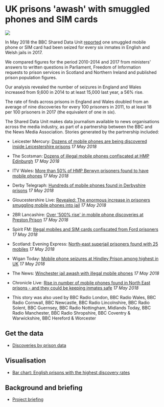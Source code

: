 # UK prisons 'awash' with smuggled phones and SIM cards

![](https://ichef.bbci.co.uk/news/660/cpsprodpb/5833/production/_100997522_hmpberwyninmarch2017dankitwoodgettyimages-653715892.jpg)

In May 2018 the BBC Shared Data Unit [reported](http://www.bbc.co.uk/news/uk-england-43869560#) one smuggled mobile phone or SIM card had been seized for every six inmates in English and Welsh jails in 2017.

We compared figures for the period 2010-2014 and 2017 from ministers' answers to written questions in Parliament, Freedom of Information requests to prison services in Scotland and Northern Ireland and published prison population figures.

Our analysis revealed the number of seizures in England and Wales increased from 9,600 in 2014 to at least 15,000 last year, a 56% rise.

The rate of finds across prisons in England and Wales doubled from an average of nine discoveries for every 100 prisoners in 2011, to at least 18 per 100 prisoners in 2017 (the equivalent of one in six).

The Shared Data Unit makes data journalism available to news organisations across the media industry, as part of a partnership between the BBC and the News Media Association. Stories generated by the partnership included:

* Leicester Mercury: [Dozens of mobile phones are being discovered inside Leicestershire prisons](https://www.leicestermercury.co.uk/news/leicester-news/dozens-mobile-phones-being-discovered-1566518) *17 May 2018*
* The Scotsman: [Dozens of illegal mobile phones confiscated at HMP Edinburgh](https://www.scotsman.com/news/dozens-of-illegal-mobile-phones-confiscated-at-hmp-edinburgh-1-4740583) *17 May 2018*
* ITV Wales: [More than 50% of HMP Berwyn prisoners found to have mobile phones](http://www.itv.com/news/wales/2018-05-17/more-than-50-of-hmp-berwyn-prisoners-found-to-have-mobile-phones/) *17 May 2018*
* Derby Telegraph: [Hundreds of mobile phones found in Derbyshire prisons](https://www.derbytelegraph.co.uk/news/dovegate-sudbury-foston-prisons-mobiles-1575352) *17 May 2018*
* Gloucestershire Live: [Revealed: The enormous increase in prisoners smuggling mobile phones into jail](https://www.gloucestershirelive.co.uk/news/gloucester-news/revealed-enormous-increase-prisoners-smuggling-1574021) *17 May 2018*
* 2BR Lancashire: [Over '500% rise' in mobile phone discoveries at Preston Prison](https://www.2br.co.uk/news/local-news/2581177/over-500-rise-in-mobile-phone-discoveries-at-preston-prison/) *17 May 2018*
* Spirit FM: [Illegal mobiles and SIM cards confiscated from Ford prisoners](https://www.spiritfm.net/news/sussex-news/2581479/illegal-mobiles-and-sim-cards-confiscated-from-ford-prisoners/) *17 May 2018*
* Scotland: Evening Express: [North-east superjail prisoners found with 25 mobiles](https://www.eveningexpress.co.uk/fp/news/local/superjail-prisoners-found-with-25-mobiles/) *17 May 2018*
* Wigan Today: [Mobile phone seizures at Hindley Prison among highest in UK](https://www.wigantoday.net/news/crime/mobile-phone-seizures-at-hindley-prison-among-highest-in-uk-1-9167839) *17 May 2018*
* The News: [Winchester jail awash with illegal mobile phones](https://www.portsmouth.co.uk/news/crime/winchester-jail-awash-with-illegal-mobile-phones-1-8500829) *17 May 2018*
* Chronicle Live: [Rise in number of mobile phones found in North East prisons - and they could be keeping inmates safe](https://www.chroniclelive.co.uk/news/north-east-news/rise-number-mobile-phones-found-14669556) *17 May 2018*

* This story was also used by BBC Radio London, BBC Radio Wales, BBC Radio Cornwall, BBC Newcastle, BBC Radio Lincolnshire, BBC Radio Solent, BBC Guernsey, BBC Radio Nottingham, Midlands Today, BBC Radio Manchester, BBC Radio Shropshire, BBC Coventry & Warwickshire, BBC Hereford & Worcester

## Get the data

* [Discoveries by prison data](https://docs.google.com/spreadsheets/d/1oMH4_XCAqjwc1rTW_ZbH1jgWfarfaDlzEvX9qQvI3_E/edit?usp=sharing)

## Visualisation

* [Bar chart: English prisons with the highest discovery rates](https://ichef-1.bbci.co.uk/news/624/cpsprodpb/06AD/production/_101590710_engwalesprisonsmostdiscoveries_birmingham_rf828-nc.png)

## Background and briefing

* [Project briefing](https://docs.google.com/document/d/1scAAfMtfJqcDNImSPHjrVLHLN7OItkC2ov0CbUDiCNI/edit?usp=sharing)
